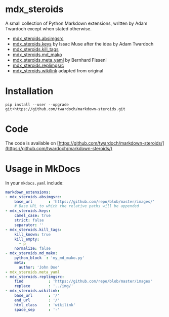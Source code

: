 # mdx_steroids

A small collection of Python Markdown extensions, written by Adam Twardoch except when stated otherwise. 

* [mdx_steroids.absimgsrc](absimgsrc.md) 
* [mdx_steroids.keys](keys.md) by Issac Muse after the idea by Adam Twardoch
* [mdx_steroids.kill_tags](kill_tags.md) 
* [mdx_steroids.md_mako](md_mako.md) 
* [mdx_steroids.meta_yaml](meta_yaml.md) by Bernhard Fisseni
* [mdx_steroids.replimgsrc](replimgsrc.md) 
* [mdx_steroids.wikilink](wikilink.md) adapted from original

# Installation

```
pip install --user --upgrade  git+https://github.com/twardoch/markdown-steroids.git
```

# Code

The code is available on [https://github.com/twardoch/markdown-steroids/](https://github.com/twardoch/markdown-steroids/)

# Usage in MkDocs

In your `mkdocs.yaml` include:

```yaml
markdown_extensions:
- mdx_steroids.absimgsrc:
    base_url       : 'https://github.com/repo/blob/master/images/'
    # Base URL to which the relative paths will be appended
- mdx_steroids.keys:
    camel_case: true
    strict: false
    separator: ''
- mdx_steroids.kill_tags:
    kill_known: true
    kill_empty:
      - p
    normalize: false
- mdx_steroids.md_mako:
    python_block  : 'my_md_mako.py'
    meta:
      author: 'John Doe'
- mdx_steroids.meta_yaml
- mdx_steroids.replimgsrc:
    find           : 'https://github.com/repo/blob/master/images'
    replace        : '../img/'
- mdx_steroids.wikilink:
    base_url       : '/'
    end_url        : '/'
    html_class     : 'wikilink'
    space_sep      : '-'
```


